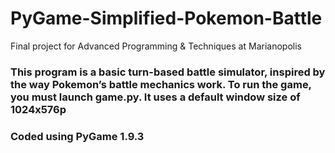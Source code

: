 # PyGame-Simplified-Pokemon-Battle
Final project for Advanced Programming &amp; Techniques at Marianopolis
### This program is a basic turn-based battle simulator, inspired by the way Pokemon’s battle mechanics work. To run the game, you must launch game.py. It uses a default window size of 1024x576p
### Coded using PyGame 1.9.3
